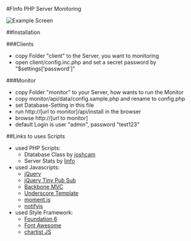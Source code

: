 #FInfo PHP Server Monitoring

![Example Screen](http://code.falk-m.de/git_images/finfo_example.png)

##Installation

###Clients
- copy Folder "client" to the Server, you want to monitoring
- open client/config.inc.php and set a secret password by "$settings['password']"

###Monitor
- copy Folder "monitor" to your Server, how wants to run the Monitor
- copy monitor/api/data/config.sample.php and rename to config.php
- set Database-Setting in this file
- run http://[url to monitor]/api/install in the browser
- browse http://[url to monitor]
- default Login is user "admin", password "test123"

##Links to uses Scripts
- used PHP Scripts:
    - Dtatabase Class by [joshcam](http://github.com/joshcam/PHP-MySQLi-Database-Class)
    - Server Stats by [linfo](https://github.com/jrgp/linfo)
- used Javascripts:
    - [jQuery](https://jquery.com/)
    - [jQuery Tiny Pub Sub](https://github.com/cowboy/jquery-tiny-pubsub)
    - [Backbone MVC](http://backbonejs.org/)
    - [Underscore Template](http://underscorejs.org/)
    - [moment.js](http://momentjs.com/)
    - [notifyjs](https://notifyjs.com/)
- used Style Framework:
    - [Foundation 6](http://foundation.zurb.com/)
    - [Font Awesome](https://fortawesome.github.io/Font-Awesome/)
    - [chartist JS](https://gionkunz.github.io/chartist-js/)